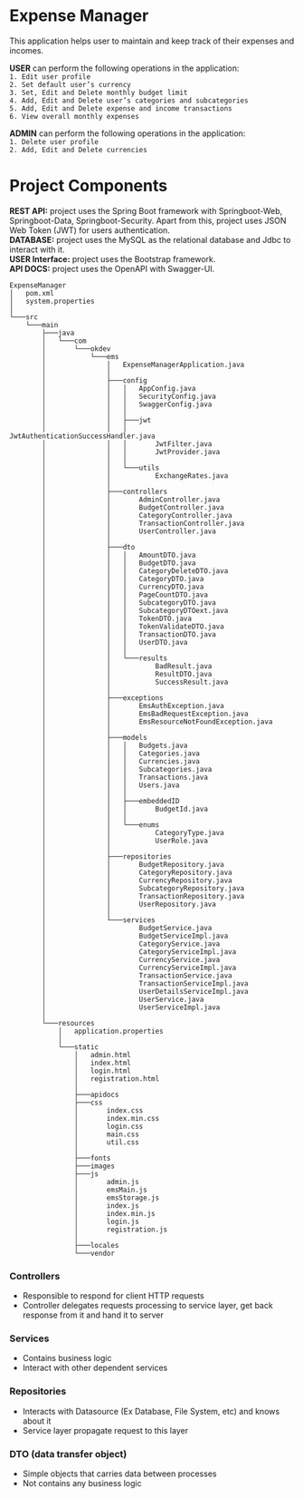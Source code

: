 # Expense Manager
This application helps user to maintain and keep track of their expenses and incomes.

**USER** can perform the following operations in the application:  
`1.	Edit user profile`  
`2.	Set default user’s currency`  
`3.	Set, Edit and Delete monthly budget limit`  
`4.	Add, Edit and Delete user’s categories and subcategories`  
`5.	Add, Edit and Delete expense and income transactions`  
`6.	View overall monthly expenses`

**ADMIN** can perform the following operations in the application:  
`1.	Delete user profile`  
`2.	Add, Edit and Delete currencies`

# Project Components
**REST API:** project uses the Spring Boot framework with Springboot-Web, Springboot-Data, Springboot-Security. Apart from this, project uses JSON Web Token (JWT) for users authentication.  
**DATABASE:** project uses the MySQL as the relational database and Jdbc to interact with it.  
**USER Interface:** project uses the Bootstrap framework.  
**API DOCS:** project uses the OpenAPI with Swagger-UI.  

```
ExpenseManager
│   pom.xml
│   system.properties
│           
└───src
    └───main
        ├───java
        │   └───com
        │       └───okdev
        │           └───ems
        │               │   ExpenseManagerApplication.java
        │               │   
        │               ├───config
        │               │   │   AppConfig.java
        │               │   │   SecurityConfig.java
        │               │   │   SwaggerConfig.java
        │               │   │   
        │               │   ├───jwt
        │               │   │       JwtAuthenticationSuccessHandler.java
        │               │   │       JwtFilter.java
        │               │   │       JwtProvider.java
        │               │   │       
        │               │   └───utils
        │               │           ExchangeRates.java
        │               │           
        │               ├───controllers
        │               │       AdminController.java
        │               │       BudgetController.java
        │               │       CategoryController.java
        │               │       TransactionController.java
        │               │       UserController.java
        │               │       
        │               ├───dto
        │               │   │   AmountDTO.java
        │               │   │   BudgetDTO.java
        │               │   │   CategoryDeleteDTO.java
        │               │   │   CategoryDTO.java
        │               │   │   CurrencyDTO.java
        │               │   │   PageCountDTO.java
        │               │   │   SubcategoryDTO.java
        │               │   │   SubcategoryDTOext.java
        │               │   │   TokenDTO.java
        │               │   │   TokenValidateDTO.java
        │               │   │   TransactionDTO.java
        │               │   │   UserDTO.java
        │               │   │   
        │               │   └───results
        │               │           BadResult.java
        │               │           ResultDTO.java
        │               │           SuccessResult.java
        │               │           
        │               ├───exceptions
        │               │       EmsAuthException.java
        │               │       EmsBadRequestException.java
        │               │       EmsResourceNotFoundException.java
        │               │       
        │               ├───models
        │               │   │   Budgets.java
        │               │   │   Categories.java
        │               │   │   Currencies.java
        │               │   │   Subcategories.java
        │               │   │   Transactions.java
        │               │   │   Users.java
        │               │   │   
        │               │   ├───embeddedID
        │               │   │       BudgetId.java
        │               │   │       
        │               │   └───enums
        │               │           CategoryType.java
        │               │           UserRole.java
        │               │           
        │               ├───repositories
        │               │       BudgetRepository.java
        │               │       CategoryRepository.java
        │               │       CurrencyRepository.java
        │               │       SubcategoryRepository.java
        │               │       TransactionRepository.java
        │               │       UserRepository.java
        │               │       
        │               └───services
        │                       BudgetService.java
        │                       BudgetServiceImpl.java
        │                       CategoryService.java
        │                       CategoryServiceImpl.java
        │                       CurrencyService.java
        │                       CurrencyServiceImpl.java
        │                       TransactionService.java
        │                       TransactionServiceImpl.java
        │                       UserDetailsServiceImpl.java
        │                       UserService.java
        │                       UserServiceImpl.java
        │                       
        └───resources
            │   application.properties
            │   
            └───static
                │   admin.html
                │   index.html
                │   login.html
                │   registration.html
                │   
                ├───apidocs
                ├───css
                │       index.css
                │       index.min.css
                │       login.css
                │       main.css
                │       util.css
                │       
                ├───fonts 
                ├───images
                ├───js
                │       admin.js
                │       emsMain.js
                │       emsStorage.js
                │       index.js
                │       index.min.js
                │       login.js
                │       registration.js
                │       
                ├───locales
                └───vendor
```

### Controllers  
*	Responsible to respond for client HTTP requests  
*	Controller delegates requests processing to service layer, get back response from it and hand it to server  
### Services  
*	Contains business logic  
*	Interact with other dependent services  
### Repositories  
*	Interacts with Datasource (Ex Database, File System, etc) and knows about it  
*	Service layer propagate request to this layer  
### DTO (data transfer object)
* Simple objects that carries data between processes
* Not contains any business logic
